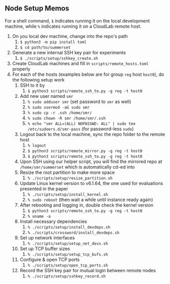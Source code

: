 ## Node Setup Memos

For a shell command, `$` indicates running it on the local development machine, while `%` indicates running it on a CloudLab remote host.

1. On you local dev machine, change into the repo's path
    1. `$ python3 -m pip install toml`
    2. `$ cd path/to/summerset`
2. Generate a new internal SSH key pair for experiments
    1. `$ ./scripts/setup/sshkey_create.sh`
3. Create CloudLab machines and fill in `scripts/remote_hosts.toml` properly
4. For each of the hosts (examples below are for group `reg` host `host0`), do the following setup work
    1. SSH to it by
        1. `$ python3 scripts/remote_ssh_to.py -g reg -t host0`
    2. Add new user named `smr`
        1. `% sudo adduser smr` (set password to `smr` as well)
        2. `% sudo usermod -aG sudo smr`
        3. `% sudo cp -r .ssh /home/smr/`
        4. `% sudo chown -R smr /home/smr/.ssh`
        5. `% echo "smr ALL=(ALL) NOPASSWD: ALL" | sudo tee /etc/sudoers.d/smr-pass` (for password-less `sudo`)
    3. Logout back to the local machine, sync the repo folder to the remote host
        1. `% logout`
        2. `$ python3 scripts/remote_mirror.py -g reg -t host0`
        3. `$ python3 scripts/remote_ssh_to.py -g reg -t host0`
    4. Upon SSH using our helper script, you will find the mirrored repo at `/home/smr/summerset` which is automatically cd-ed into
    5. Resize the root partition to make more space
        1. `% ./scripts/setup/resize_partition.sh`
    6. Update Linux kernel version to v6.1.64, the one used for evaluations presented in the paper
        1. `% ./scripts/setup/install_kernel.sh`
        2. `% sudo reboot` (then wait a while until instance ready again)
    7. After rebooting and logging in, double check the kernel version
        1. `$ python3 scripts/remote_ssh_to.py -g reg -t host0`
        2. `% uname -a`
    8. Install necessary dependencies
        1. `% ./scripts/setup/install_devdeps.sh`
        2. `% ./scripts/crossword/install_devdeps.sh`
    9. Set up network interfaces
        1. `% ./scripts/setup/setup_net_devs.sh`
    10. Set up TCP buffer sizes
        1. `% ./scripts/setup/setup_tcp_bufs.sh`
    11. Configure & open TCP ports
        1. `% ./scripts/setup/open_tcp_ports.sh`
    12. Record the SSH key pair for mutual login between remote nodes
        1. `% ./scripts/setup/sshkey_record.sh`
